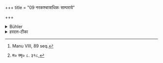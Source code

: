 +++
title = "09 नरकश्चात्राधिकः साम्पराये"

+++

<details><summary>Bühler</summary>

9. Besides, in that case, after death, hell (will be his punishment). [^7] 


[^7]:  Manu VIII, 89 seq.
</details>

<details><summary>हरदत्त-टीका</summary>

## सूत्रम्
नरकश्चाऽत्राधिकः साम्पराये ॥ ९॥  
### प्रस्तावः
न केवलमसत्यवचने राजदण्डः, किं तर्हि ?  
### टिप्पनी
साम्परायः परलोकः, तत्र नरकश्च भवति, न तु,  
[^५] राजभिर्धृतदण्डास्तु कृत्वा पापानि मानवाः ।  
निर्मलास्स्वर्गमायान्ति सन्तस्सुकृतिनो यथा ॥  
इत्यस्यायं विषय इति ॥९॥  

[^५]: म० स्मृ० ८. ३१८,
</details>

